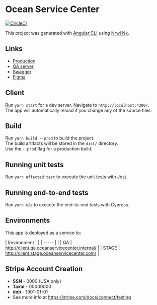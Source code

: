 # Ocean Service Center

[![CircleCI](https://circleci.com/bb/oceanservercenter/nxclient/tree/qa.svg?style=svg)](https://circleci.com/bb/oceanservercenter/nxclient/tree/qa)

This project was generated with [Angular CLI](https://github.com/angular/angular-cli) using [Nrwl Nx](https://nrwl.io/nx).

## Links

- [Production](https://www.oceanservicecenter.com)
- [QA server](https://ui.qa.oceanservicecenter.com)
- [Swagger](https://api.qa.oceanservicecenter.com/swagger-ui/index.html)
- [Figma](https://www.figma.com/file/zPWP1WC06FlAFnqQb7R5oL/OSC)

## Client

Run `yarn start` for a dev server. Navigate to `http://localhost:4200/`.  
The app will automatically reload if you change any of the source files.

## Build

Run `yarn build --prod` to build the project.  
The build artifacts will be stored in the `dist/` directory.  
Use the `--prod` flag for a production build.

## Running unit tests

Run `yarn affected:test` to execute the unit tests with Jest.

## Running end-to-end tests

Run `yarn e2e` to execute the end-to-end tests with Cypress.

## Environments

This app is deployed as a service to:

| Environment | |
| ----- | |
| QA | http://client.qa.oceanservicecenter.internal/ |
| STAGE | http://client.stage.oceanservicecenter.com/ |

## Stripe Account Creation

- **SSN** - 0000 (USA only)
- **TaxId** - 00000000
- **dob** - 1901-01-01
- See more info at https://stripe.com/docs/connect/testing
